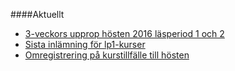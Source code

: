 ####Aktuellt

* [3-veckors upprop hösten 2016 läsperiod 1 och 2](t/5657)
* [Sista inlämning för lp1-kurser](https://dbwebb.se/t/5863)
* [Omregistrering på kurstillfälle till hösten](kurser/faq/omregistrering)
